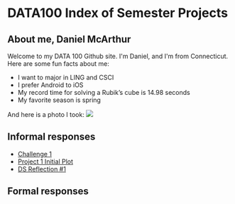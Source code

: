 # DATA100 Index of Semester Projects

## About me, Daniel McArthur
Welcome to my DATA 100 Github site. I'm Daniel, and I'm from Connecticut. Here are some fun facts about me:

* I want to major in LING and CSCI
* I prefer Android to iOS
* My record time for solving a Rubik’s cube is 14.98 seconds
* My favorite season is spring

And here is a photo I took:
![](342835_0014.jpg)


## Informal responses
* [Challenge 1](challenge1.md)
* [Project 1 Initial Plot](project1.md)
* [DS Reflection #1](DS_Reflection_1.md)

## Formal responses
